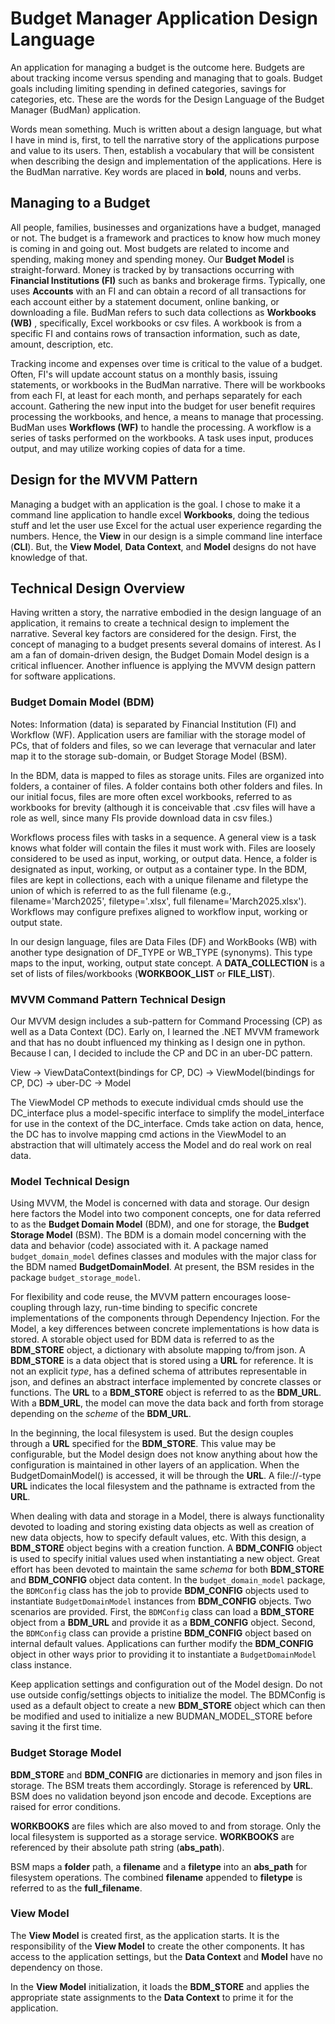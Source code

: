 # Budget Manager Application Design Language

An application for managing a budget is the outcome here. Budgets are about tracking income versus spending and managing that to goals. Budget goals including limiting spending in defined categories, savings for categories, etc. These are the words for the Design Language of the Budget Manager (BudMan) application.

Words mean something. Much is written about a design language, but what I have in mind is, first, to tell the narrative story of the applications purpose and value to its users. Then, establish a vocabulary that will be consistent when describing the design and implementation of the applications. Here is the BudMan narrative. Key words are placed in __bold__, nouns and verbs.

## Managing to a Budget

All people, families, businesses and organizations have a budget, managed or not. The budget is a framework and practices to know how much money is coming in and going out. Most budgets are related to income and spending, making money and spending money. Our __Budget Model__ is straight-forward. Money is tracked by by transactions occurring with __Financial Institutions (FI)__ such as banks and brokerage firms. Typically, one uses __Accounts__ with an FI and can obtain a record of all transactions for each account either by a statement document, online banking, or downloading a file. BudMan refers to such data collections as __Workbooks (WB)__ , specifically, Excel workbooks or csv files. A workbook is from a specific FI and contains rows of transaction information, such as date, amount, description, etc.

Tracking income and expenses over time is critical to the value of a budget. Often, FI's will update account status on a monthly basis, issuing statements, or workbooks in the BudMan narrative. There will be workbooks from each FI, at least for each month, and perhaps separately for each account. Gathering the new input into the budget for user benefit requires processing the workbooks, and hence, a means to manage that processing. BudMan uses __Workflows (WF)__ to handle the processing. A workflow is a series of tasks performed on the workbooks. A task uses input, produces output, and may utilize working copies of data for a time.

## Design for the MVVM Pattern

Managing a budget with an application is the goal. I chose to make it a command line application to handle excel __Workbooks__, doing the tedious stuff and let the user use Excel for the actual user experience regarding the numbers. Hence, the __View__ in our design is a simple command line interface (__CLI__). But, the __View Model__, __Data Context__, and __Model__ designs do not have knowledge of that.

## Technical Design Overview

Having written a story, the narrative embodied in the design language of an application, it remains to create a technical design to implement the narrative. Several key factors are considered for the design. First, the concept of managing to a budget presents several domains of interest. As I am a fan of domain-driven design, the Budget Domain Model design is a critical influencer. Another influence is applying the MVVM design pattern for software applications.

### Budget Domain Model (BDM)

Notes: Information (data) is separated by Financial Institution (FI) and Workflow (WF). Application users are familiar with the storage model of PCs, that of folders and files, so we can leverage that vernacular and later map it to the storage sub-domain, or Budget Storage Model (BSM).

In the BDM, data is mapped to files as storage units. Files are organized into folders, a container of files. A folder contains both other folders and files. In our initial focus, files are more often excel workbooks, referred to as workbooks for brevity (although it is conceivable that .csv files will have a role as well, since many FIs provide download data in csv files.)

Workflows process files with tasks in a sequence. A general view is a task knows what folder will contain the files it must work with. Files are loosely considered to be used as input, working, or output data. Hence, a folder is designated as input, working, or output as a container type. In the BDM, files are kept in collections, each with a unique filename and filetype the union of which is referred to as the full filename (e.g., filename='March2025', filetype='.xlsx', full filename='March2025.xlsx'). Workflows may configure prefixes aligned to workflow input, working or output state.

In our design language, files are Data Files (DF) and WorkBooks (WB) with another type designation of DF_TYPE or WB_TYPE (synonyms). This type maps to the input, working, output state concept. A __DATA_COLLECTION__ is a set of lists of files/workbooks (__WORKBOOK_LIST__ or __FILE_LIST__).

### MVVM Command Pattern Technical Design

Our MVVM design includes a sub-pattern for Command Processing (CP) as well as a Data Context (DC). Early on, I learned the .NET MVVM framework and that has no doubt influenced my thinking as I design one in python. Because I can, I decided to include the CP and DC in an uber-DC pattern.

View -> ViewDataContext(bindings for CP, DC) -> ViewModel(bindings for CP, DC) -> uber-DC -> Model

The ViewModel CP methods to execute individual cmds should use the DC_interface plus a model-specific interface to simplify the model_interface for use in the context of the DC_interface. Cmds take action on data, hence, the DC has to involve mapping cmd actions in the ViewModel to an abstraction that will ultimately access the Model and do real work on real data.

### Model Technical Design

Using MVVM, the Model is concerned with data and storage. Our design here factors the Model into two component concepts, one for data referred to as the __Budget Domain Model__ (BDM), and one for storage, the __Budget Storage Model__ (BSM). The BDM is a domain model concerning with the data and behavior (code) associated with it. A package named `budget_domain_model` defines classes and modules with the major class for the BDM named __BudgetDomainModel__. At present, the BSM resides in the package `budget_storage_model`.

For flexibility and code reuse, the MVVM pattern encourages loose-coupling through lazy, run-time binding  to specific concrete implementations of the components through Dependency Injection. For the Model, a key differences between concrete implementations is how data is stored. A storable object used for BDM data is referred to as the __BDM_STORE__ object, a dictionary with absolute mapping to/from json. A __BDM_STORE__ is a data object that is stored using a __URL__ for reference. It is not an explicit _type_, has a defined schema of attributes representable in json, and defines an abstract interface implemented by concrete classes or functions. The __URL__ to a __BDM_STORE__ object is referred to as the __BDM_URL__. With a __BDM_URL__, the model can move the data back and forth from storage depending on the _scheme_ of the __BDM_URL__.

In the beginning, the local filesystem is used. But the design couples through a __URL__ specified for the __BDM_STORE__. This value may be configurable, but the Model design does not know anything about how the configuration is maintained in other layers of an application. When the BudgetDomainModel() is accessed, it will be through the __URL__. A file://-type __URL__ indicates the local filesystem and the pathname is extracted from the __URL__.

When dealing with data and storage in a Model, there is always functionality devoted to loading and storing existing data objects as well as creation of new data objects, how to specify default values, etc. With this design, a __BDM_STORE__ object begins with a creation function. A __BDM_CONFIG__ object is used to specify initial values used when instantiating a new object. Great effort has been devoted to maintain the same _schema_ for both __BDM_STORE__ and __BDM_CONFIG__ object data content. In the `budget_domain_model` package, the `BDMConfig` class has the job to provide __BDM_CONFIG__ objects used to instantiate `BudgetDomainModel` instances from __BDM_CONFIG__ objects. Two scenarios are provided. First, the `BDMConfig` class can load a __BDM_STORE__ object from a __BDM_URL__ and provide it as a __BDM_CONFIG__ object. Second, the `BDMConfig` class can provide a pristine __BDM_CONFIG__ object based on internal default values. Applications can further modify the __BDM_CONFIG__ object in other ways prior to providing it to instantiate a `BudgetDomainModel` class instance.

Keep application settings and configuration out of the Model design. Do not use outside config/settings objects to initialize the model. The BDMConfig is used as a default object to create a new __BDM_STORE__ object which can then be modified and used to initialize a new BUDMAN_MODEL_STORE before saving it the first time.

### Budget Storage Model

__BDM_STORE__ and __BDM_CONFIG__ are dictionaries in memory and json files in storage. The BSM treats them accordingly. Storage is referenced by __URL__. BSM does no validation beyond json encode and decode. Exceptions are raised for error conditions.

__WORKBOOKS__ are files which are also moved to and from storage. Only the local filesystem is supported as a storage service. __WORKBOOKS__ are referenced by their absolute path string (__abs_path__).

BSM maps a __folder__ path, a __filename__ and a __filetype__ into an __abs_path__ for filesystem operations. The combined __filename__ appended to __filetype__ is referred to as the __full_filename__.

### View Model

The __View Model__ is created first, as the application starts. It is the responsibility of the __View Model__ to create the other components. It has access to the application settings, but the __Data Context__ and __Model__ have no dependency on those.

In the __View Model__ initialization, it loads the __BDM_STORE__ and applies the appropriate state assignments to the __Data Context__ to prime it for the application.
